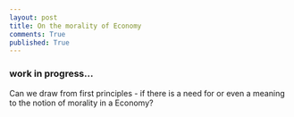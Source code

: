 ```yaml
---
layout: post
title: On the morality of Economy
comments: True
published: True
---
```

### work in progress...
Can we draw from first principles - if there is a need for or even a meaning to the notion of morality in a Economy?
